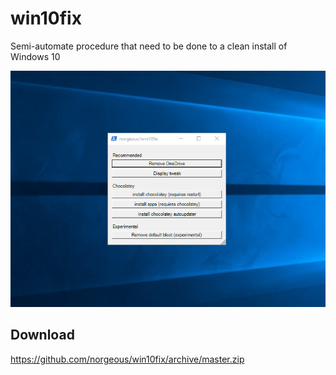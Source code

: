 # win10fix

Semi-automate procedure that need to be done to a clean install of Windows 10

![ScreenShot](preview.png)

## Download
https://github.com/norgeous/win10fix/archive/master.zip
